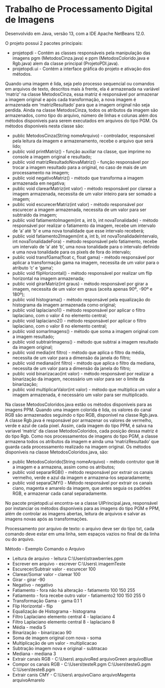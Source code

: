 # Trabalho de Processamento Digital de Imagens
Desenvolvido em Java, versão 13, com a IDE Apache NetBeans 12.0.

O projeto possui 2 pacotes principais:
- projetopdi - Contém as classes responsáveis pela manipulação das imagens pgm (MetodosCinza.java) e ppm (MetodosColorido.java e Rgb.java) alem da classe principal (ProjetoPDI.java).
- projetopdi.ui - Contém a interface gráfica do projeto e ativação dos métodos.
    
Quando uma imagem é lida, seja pelo processo sequencial ou comandos em arquivos de texto, descritos mais à frente, ela é armazenada na variável ‘matriz’ na classe MetodosCinza, essa matriz é responsável por armazenar a imagem original e após cada transformação, a nova imagem é armazenada em ‘matrizResultado’ para que a imagem original não seja perdida.
Ainda na classe MetodosCinza, todos os atributos da imagem são armazenados, como tipo do arquivo, número de linhas e colunas além dos métodos disponíveis para serem executados em arquivos do tipo PGM. Os métodos disponíveis nesta classe são:
- public MetodosCinza(String nomeArquivo) - controlador, responsável pela leitura da imagem e armazenamento, recebe o arquivo que será lido;
- public void printMatriz() - função auxiliar na classe, que imprime no console a imagem original e resultado;
- public void matrizResultadoNovaMatriz() - função responsável por trocar a imagem resultado para a original, no caso de mais de um processamento na imagem;
- public void negativoMatriz() - método que transforma a imagem armazenada em negativa;
- public void clarearMatriz(int valor) - método responsável por clarear a imagem armazenada, necessita de um valor inteiro para ser somado a imagem;
- public void escurecerMatriz(int valor) - método responsável por escurecer a imagem armazenada, necessita de um valor para ser subtraído da imagem;
- public void fatiamentoImagem(int a, int b, int novaTonalidade) - método responsável por realizar o fatiamento da imagem, recebe um intervalo de ‘a’ até ‘b’ e uma nova tonalidade que esse intervalo receberá;
- public void fatiamento2Imagem(int a, int b, int novaTonalidadeIntervalo, int novaTonalidadeFora) - método responsável pelo fatiamento, recebe um intervalo de ‘a’ até ‘b’, uma nova tonalidade para o intervalo definido e uma nova tonalidade para os pixels de fora do intervalo;
- public void transfGama(float c, float gama) - método responsável por aplicar a transformação gama na imagem, necessita de um valor para o atributo ‘c’ e ‘gama’;
- public void flipHorizontal() - método responsável por realizar um flip horizontal na imagem armazenada;
- public void girarMatriz(int graus) - método responsável por girar a imagem, necessita de um valor em graus (aceita apenas 90º, -90º e 180º);
- public void histograma() - método responsável pela equalização do histograma da imagem armazenada como original;
- public void laplaciano1() - método responsável por aplicar o filtro laplaciano, com o valor 4 no elemento central;
- public void laplaciano2() - método responsável por aplicar o filtro laplaciano, com o valor 8 no elemento central;
- public void somarImagens() - método que soma a imagem original com a imagem resultado;
- public void subtrairImagens() - método que subtrai a imagem resultado da imagem original;
- public void media(int filtro) - método que aplica o filtro da média, necessita de um valor para a dimensão da janela do filtro;
- public void mediana(int filtro) - método que aplica o filtro da mediana, necessita de um valor para a dimensão da janela do filtro;
- public void binarizacao(int valor) - método responsável por realizar a binarização da imagem, necessário um valor para ser o limite da binarização;
- public void multiplicarValor(int valor) - método que multiplica um valor a imagem armazenada, é necessário um valor para ser multiplicado.

Na classe MetodosColoridos.java estão os métodos disponíveis para as imagens PPM. Quando uma imagem colorida é lida, os valores do canal RGB são armazenados seguindo o tipo RGB, disponível na classe Rgb.java. A classe Rgb.java é responsável por armazenar os valores de vermelho, verde e azul de cada pixel. Assim, cada imagem do tipo PPM, é salva na variavel ‘matriz’ da classe MetodosColoridos, cada posição dessa matriz é do tipo Rgb. Como nos processamentos de imagens do tipo PGM, a classe armazena todos os atributos da imagem e ainda uma ‘matrizResultado’ que guarda cada processamento realizado na imagem original. Os métodos disponíveis na classe MetodosColoridos.java, são:
- public MetodosColorido(String nomeArquivo) - método contrutor que lê a imagem e a armazena, assim como os atributos;
- public void separarRGB() - método responsável por extrair os canais vermelho, verde e azul da imagem e armazena-los separadamente;
- public void separaCMY() - Método responsável por extrair os canais ciano, magenta e amarelo da imagem, que antes seguia os padrões RGB, e armazenar cada canal separadamente.

No pacote projetopdi.ui encontra-se a classe UIPrincipal.java, responsável por instanciar os métodos disponíveis para as imagens do tipo PGM e PPM, além de controlar as imagens abertas, leitura de arquivos e salvar as imagens novas após as transformações.

Processamento por arquivo de texto: o arquivo deve ser do tipo txt, cada comando deve estar em uma linha, sem espaços vazios no final de da linha ou do arquivo.

Método - Exemplo Comando o Arquivo
- Leitura de arquivo - leitura C:\Users\strawberries.ppm
- Escrever em arquivo - escrever C:\Users\ imagemTeste
- Escurecer/Subtrair valor - escurecer 100
- Clarear/Somar valor - clarear 100
- Girar - girar -90
- Negativo - negativo
- Fatiamento - fora não há alteração - fatiamento 100 150 255
- Fatiamento - fora recebe outro valor - fatiamento2 100 150 255 0
- Transformação Gama - gama 0.1 1
- Flip Horizontal - flip
- Equalização de Histograma - histograma
- Filtro Laplaciano elemento central 4 - laplaciano 4
- Filtro Laplaciano elemento central 8 - laplaciano 8
- Média - media 5
- Binarização - binarizacao 90
- Soma de imagem original com nova - soma
- Multiplicação de um valor - multiplicacao
- Subtração imagem nova e original - subtracao
- Mediana - mediana 3
- Extrair canais RGB - C:\Users\ arquivoRed arquivoGreen arquivoBlue
- Compor os canais RGB - C:\Users\testeR.pgm C:\Users\testeG.pgm C:\Users\testeB.pgm
- Extrair canis CMY - C:\Users\ arquivoCiano arquivoMagenta arquivoAmarelo
